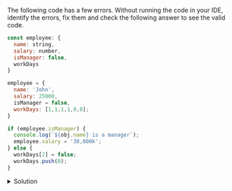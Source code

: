 The following code has a few errors. Without running the code in your IDE, identify the errors, fix them and check the following answer to see the valid code.

```JavaScript
const employee: {
  name: string,
  salary: number,
  isManager: false,
  workDays
}

employee = {
  name: 'John',
  salary: 25000,
  isManager = false,
  workDays: [1,1,1,1,0,0];
}

if (employee.isManager) {
  console.log(`${obj.name} is a manager`);
  employee.salary = '30,000k';
} else {
  workDays[2] = false;
  workDays.push(0);
}
```

<details>
<summary>
Solution
</summary>
<div>

```JavaScript
let employee: {
  name: string,
  salary: number,
  isManager: false,
  workDays: number[]
}

employee = {
  name: 'John',
  salary: 25000,
  isManager: false,
  workDays: [1,1,1,1,0,0];
}

if (employee.isManager) {
  console.log(`${employee.name} is a manager`);
  employee.salary = 30000;
} else {
  employee.workDays[2] = 0;
  employee.workDays.push(0);
}
```
</div>
</details>